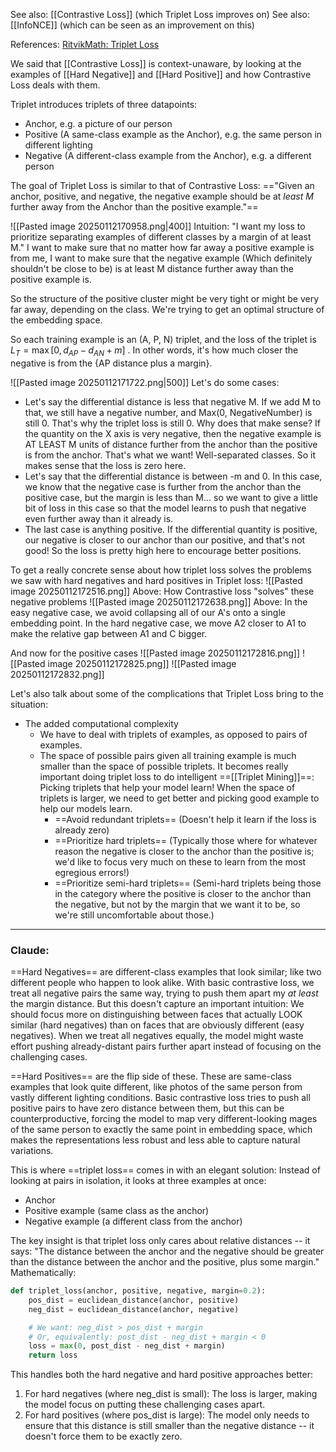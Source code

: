 See also: [[Contrastive Loss]] (which Triplet Loss improves on)
See also: [[InfoNCE]] (which can be seen as an improvement on this)

References: [RitvikMath: Triplet Loss](https://youtu.be/PfHtXVWVgsQ?si=ZMG9r-bWWEbcQs6W)

We said that [[Contrastive Loss]] is context-unaware, by looking at the examples of [[Hard Negative]] and [[Hard Positive]] and how Contrastive Loss deals with them.

Triplet introduces triplets of three datapoints:
- Anchor, e.g. a picture of our person
- Positive (A same-class example as the Anchor), e.g. the same person in different lighting
- Negative (A different-class example from the Anchor), e.g. a different person

The goal of Triplet Loss is similar to that of Contrastive Loss: =="Given an anchor, positive, and negative, the negative example should be at *least* $M$ further away from the Anchor than the positive example."==

![[Pasted image 20250112170958.png|400]]
Intuition: "I want my loss to prioritize separating examples of different classes by a margin of at least M." I want to make sure that no matter how far away a positive example is from me, I want to make sure that the negative example (Which definitely shouldn't be close to be) is at least M distance further away than the positive example is.

So the structure of the positive cluster might be very tight or might be very far away, depending on the class. We're trying to get an optimal structure of the embedding space.

So each training example is an (A, P, N) triplet, and the loss of the triplet is $L_T = \max{[0, d_{AP}-d_{AN}+m]}$ . In other words, it's how much closer the negative is from the {AP distance plus a margin}.

![[Pasted image 20250112171722.png|500]]
Let's do some cases:
- Let's say the differential distance is less that negative M. If we add M to that, we still have a negative number, and Max(0, NegativeNumber) is still 0. That's why the triplet loss is still 0. Why does that make sense? If the quantity on the X axis is very negative, then the negative example is AT LEAST M units of distance further from the anchor than the positive is from the anchor. That's what we want! Well-separated classes. So it makes sense that the loss is zero here.
- Let's say that the differential distance is between -m and 0. In this case, we know that the negative case is further from the anchor than the positive case, but the margin is less than M... so we want to give a little bit of loss in this case so that the model learns to push that negative even further away than it already is.
- The last case is anything positive. If the differential quantity is positive, our negative is closer to our anchor than our positive, and that's not good! So the loss is pretty high here to encourage better positions.

To get a really concrete sense about how triplet loss solves the problems we saw with hard negatives and hard positives in Triplet loss:
![[Pasted image 20250112172516.png]]
Above: How Contrastive loss "solves" these negative problems
![[Pasted image 20250112172638.png]]
Above: In the easy negative case, we avoid collapsing all of our A's onto a single embedding point. In the hard negative case, we move A2 closer to A1 to make the relative gap between A1 and C bigger.

And now for the positive cases
![[Pasted image 20250112172816.png]]
![[Pasted image 20250112172825.png]]
![[Pasted image 20250112172832.png]]

Let's also talk about some of the complications that Triplet Loss bring to the situation:
- The added computational complexity
	- We have to deal with triplets of examples, as opposed to pairs of examples.
	- The space of possible pairs given all training example is much smaller than the space of possible triplets. It becomes really important doing triplet loss to do intelligent ==[[Triplet Mining]]==: Picking triplets that help your model learn! When the space of triplets is larger, we need to get better and picking good example to help our models learn.
		- ==Avoid redundant triplets== (Doesn't help it learn if the loss is already zero)
		- ==Prioritize hard triplets== (Typically those where for whatever reason the negative is closer to the anchor than the positive is; we'd like to focus very much on these to learn from the most egregious errors!)
		- ==Prioritize semi-hard triplets== (Semi-hard triplets being those in the category where the positive is closer to the anchor than the negative, but not by the margin that we want it to be, so we're still uncomfortable about those.)




---------

### Claude:
==Hard Negatives== are different-class examples that look similar; like two different people who happen to look alike. With basic contrastive loss, we treat all negative pairs the same way, trying to push them apart my *at least* the margin distance. But this doesn't capture an important intuition: We should focus more on distinguishing between faces that actually LOOK similar (hard negatives) than on faces that are obviously different (easy negatives). When we treat all negatives equally, the model might waste effort pushing already-distant pairs further apart instead of focusing on the challenging cases.

==Hard Positives== are the flip side of these. These are same-class examples that look quite different, like photos of the same person from vastly different lighting conditions. Basic contrastive loss tries to push all positive pairs to have zero distance between them, but this can be counterproductive, forcing the model to map very different-looking mages of the same person to exactly the same point in embedding space, which makes the representations less robust and less able to capture natural variations.

This is where ==triplet loss== comes in with an elegant solution: Instead of looking at pairs in isolation, it looks at three examples at once:
- Anchor 
- Positive example (same class as the anchor)
- Negative example (a different class from the anchor)

The key insight is that triplet loss only cares about relative distances -- it says: "The distance between the anchor and the negative should be greater than the distance between the anchor and the positive, plus some margin." Mathematically:

```python
def triplet_loss(anchor, positive, negative, margin=0.2):
	pos_dist = euclidean_distance(anchor, positive)
	neg_dist = euclidean_distance(anchor, negative)

    # We want: neg_dist > pos_dist + margin
    # Or, equivalently: post_dist - neg_dist + margin < 0
    loss = max(0, post_dist - neg_dist + margin)
    return loss
```

This handles both the hard negative and hard positive approaches better:
1. For hard negatives (where neg_dist is small): The loss is larger, making the model focus on putting these challenging cases apart.
2. For hard positives (where pos_dist is large): The model only needs to ensure that this distance is still smaller than the negative distance -- it doesn't force them to be exactly zero.
